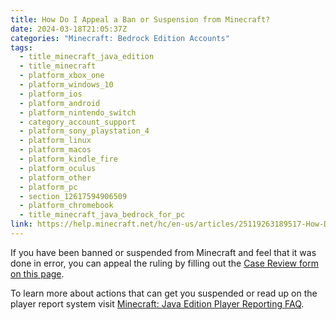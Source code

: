 ```yaml
---
title: How Do I Appeal a Ban or Suspension from Minecraft?
date: 2024-03-18T21:05:37Z
categories: "Minecraft: Bedrock Edition Accounts"
tags:
  - title_minecraft_java_edition
  - title_minecraft
  - platform_xbox_one
  - platform_windows_10
  - platform_ios
  - platform_android
  - platform_nintendo_switch
  - category_account_support
  - platform_sony_playstation_4
  - platform_linux
  - platform_macos
  - platform_kindle_fire
  - platform_oculus
  - platform_other
  - platform_pc
  - section_12617594906509
  - platform_chromebook
  - title_minecraft_java_bedrock_for_pc
link: https://help.minecraft.net/hc/en-us/articles/25119263189517-How-Do-I-Appeal-a-Ban-or-Suspension-from-Minecraft
---
```


If you have been banned or suspended from Minecraft and feel that it was done in error, you can appeal the ruling by filling out the [Case Review form on this page](https://help.minecraft.net/hc/en-us/requests/new?ticket_form_id=360003469452).

To learn more about actions that can get you suspended or read up on the player report system visit [Minecraft: Java Edition Player Reporting FAQ](../Manage-or-Troubleshoot-Realms/Minecraft-Java-Edition-Player-Reporting-FAQ.md).

